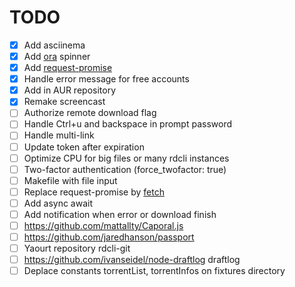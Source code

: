 TODO
===

- [x] Add asciinema
- [x] Add [ora](https://www.npmjs.com/package/ora) spinner
- [x] Add [request-promise](https://www.npmjs.com/package/request-promise)
- [x] Handle error message for free accounts
- [x] Add in AUR repository
- [x] Remake screencast
- [ ] Authorize remote download flag
- [ ] Handle Ctrl+u and backspace in prompt password
- [ ] Handle multi-link
- [ ] Update token after expiration
- [ ] Optimize CPU for big files or many rdcli instances
- [ ] Two-factor authentication (force_twofactor: true)
- [ ] Makefile with file input
- [ ] Replace request-promise by [fetch](https://github.com/github/fetch)
- [ ] Add async await
- [ ] Add notification when error or download finish
- [ ] https://github.com/mattallty/Caporal.js
- [ ] https://github.com/jaredhanson/passport
- [ ] Yaourt repository rdcli-git
- [ ] https://github.com/ivanseidel/node-draftlog draftlog
- [ ] Deplace constants torrentList, torrentInfos on fixtures directory

